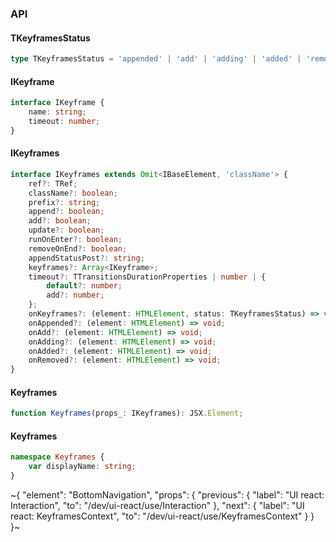 

### API

#### TKeyframesStatus

```ts
type TKeyframesStatus = 'appended' | 'add' | 'adding' | 'added' | 'removed';
```

#### IKeyframe

```ts
interface IKeyframe {
    name: string;
    timeout: number;
}
```

#### IKeyframes

```ts
interface IKeyframes extends Omit<IBaseElement, 'className'> {
    ref?: TRef;
    className?: boolean;
    prefix?: string;
    append?: boolean;
    add?: boolean;
    update?: boolean;
    runOnEnter?: boolean;
    removeOnEnd?: boolean;
    appendStatusPost?: string;
    keyframes?: Array<IKeyframe>;
    timeout?: TTransitionsDurationProperties | number | {
        default?: number;
        add?: number;
    };
    onKeyframes?: (element: HTMLElement, status: TKeyframesStatus) => void;
    onAppended?: (element: HTMLElement) => void;
    onAdd?: (element: HTMLElement) => void;
    onAdding?: (element: HTMLElement) => void;
    onAdded?: (element: HTMLElement) => void;
    onRemoved?: (element: HTMLElement) => void;
}
```

#### Keyframes

```ts
function Keyframes(props_: IKeyframes): JSX.Element;
```

#### Keyframes

```ts
namespace Keyframes {
    var displayName: string;
}
```


~{
  "element": "BottomNavigation",
  "props": {
    "previous": {
      "label": "UI react: Interaction",
      "to": "/dev/ui-react/use/Interaction"
    },
    "next": {
      "label": "UI react: KeyframesContext",
      "to": "/dev/ui-react/use/KeyframesContext"
    }
  }
}~
